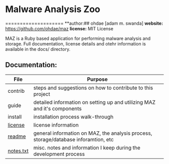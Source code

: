 # Malware Analysis Zoo
====================
**author:## ohdae [adam m. swanda]
**website:** https://github.com/ohdae/maz
**license:** MIT License

MAZ is a Ruby based application for performing malware analysis and storage. Full documentation, license details and otehr information is available in the docs/ directory.

## Documentation:
| File | Purpose |
| ---- | ------- |
| contrib |  steps and suggestions on how to contribute to this project |
| guide | detailed information on setting up and utilizing MAZ and it's components |
| install | installation process walk-through |
| [license](https://github.com/ohdae/maz/blob/master/docs/license) | license information |
| [readme](https://github.com/ohdae/maz/blob/master/docs/readme) | general information on MAZ, the analysis process, storage/database inforamtion, etc |
| [notes.txt](https://github.com/ohdae/maz/blob/master/docs/notes.txt) | misc. notes and information I keep during the development process |
